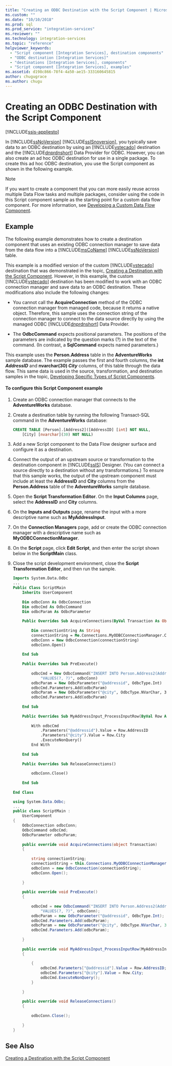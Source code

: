 ```yaml
---
title: "Creating an ODBC Destination with the Script Component | Microsoft Docs"
ms.custom: ""
ms.date: "10/10/2018"
ms.prod: sql
ms.prod_service: "integration-services"
ms.reviewer: ""
ms.technology: integration-services
ms.topic: "reference"
helpviewer_keywords: 
  - "Script component [Integration Services], destination components"
  - "ODBC destination [Integration Services]"
  - "destinations [Integration Services], components"
  - "Script component [Integration Services], examples"
ms.assetid: d198c866-78f4-4a50-ae15-333160645815
author: chugugrace
ms.author: chugu
---
```

# Creating an ODBC Destination with the Script Component

[!INCLUDE[ssis-appliesto](../../includes/applies-to-version/sqlserver-ssis.md)]


  In [!INCLUDE[ssNoVersion](../../includes/ssnoversion-md.md)] [!INCLUDE[ssISnoversion](../../includes/ssisnoversion-md.md)], you typically save data to an ODBC destination by using an [!INCLUDE[vstecado](../../includes/vstecado-md.md)] destination and the [!INCLUDE[dnprdnshort](../../includes/dnprdnshort-md.md)] Data Provider for ODBC. However, you can also create an ad hoc ODBC destination for use in a single package. To create this ad hoc ODBC destination, you use the Script component as shown in the following example.  
  
> [!NOTE]  
>  If you want to create a component that you can more easily reuse across multiple Data Flow tasks and multiple packages, consider using the code in this Script component sample as the starting point for a custom data flow component. For more information, see [Developing a Custom Data Flow Component](../../integration-services/extending-packages-custom-objects/data-flow/developing-a-custom-data-flow-component.md).  
  
## Example  
 The following example demonstrates how to create a destination component that uses an existing ODBC connection manager to save data from the data flow into a [!INCLUDE[msCoName](../../includes/msconame-md.md)] [!INCLUDE[ssNoVersion](../../includes/ssnoversion-md.md)] table.  
  
 This example is a modified version of the custom [!INCLUDE[vstecado](../../includes/vstecado-md.md)] destination that was demonstrated in the topic, [Creating a Destination with the Script Component](../../integration-services/extending-packages-scripting-data-flow-script-component-types/creating-a-destination-with-the-script-component.md). However, in this example, the custom [!INCLUDE[vstecado](../../includes/vstecado-md.md)] destination has been modified to work with an ODBC connection manager and save data to an ODBC destination. These modifications also include the following changes:  
  
-   You cannot call the **AcquireConnection** method of the ODBC connection manager from managed code, because it returns a native object. Therefore, this sample uses the connection string of the connection manager to connect to the data source directly by using the managed ODBC [!INCLUDE[dnprdnshort](../../includes/dnprdnshort-md.md)] Data Provider.  
  
-   The **OdbcCommand** expects positional parameters. The positions of the parameters are indicated by the question marks (?) in the text of the command. (In contrast, a **SqlCommand** expects named parameters.)  
  
 This example uses the **Person.Address** table in the **AdventureWorks** sample database. The example passes the first and fourth columns, the **int _AddressID_** and **nvarchar(30) _City_** columns, of this table through the data flow. This same data is used in the source, transformation, and destination samples in the topic, [Developing Specific Types of Script Components](../../integration-services/extending-packages-scripting-data-flow-script-component-types/developing-specific-types-of-script-components.md).  
  
#### To configure this Script Component example  
  
1.  Create an ODBC connection manager that connects to the **AdventureWorks** database.  
  
2.  Create a destination table by running the following Transact-SQL command in the **AdventureWorks** database:  
  
    ```sql
    CREATE TABLE [Person].[Address2]([AddressID] [int] NOT NULL,  
        [City] [nvarchar](30) NOT NULL)  
    ```  
  
3.  Add a new Script component to the Data Flow designer surface and configure it as a destination.  
  
4.  Connect the output of an upstream source or transformation to the destination component in [!INCLUDE[ssIS](../../includes/ssis-md.md)] Designer. (You can connect a source directly to a destination without any transformations.) To ensure that this sample works, the output of the upstream component must include at least the **AddressID** and **City** columns from the **Person.Address** table of the **AdventureWorks** sample database.  
  
5.  Open the **Script Transformation Editor**. On the **Input Columns** page, select the **AddressID** and **City** columns.  
  
6.  On the **Inputs and Outputs** page, rename the input with a more descriptive name such as **MyAddressInput**.  
  
7.  On the **Connection Managers** page, add or create the ODBC connection manager with a descriptive name such as **MyODBCConnectionManager**.  
  
8.  On the **Script** page, click **Edit Script**, and then enter the script shown below in the **ScriptMain** class.  
  
9. Close the script development environment, close the **Script Transformation Editor**, and then run the sample.  
  
    ```vb  
    Imports System.Data.Odbc  
    ...  
    Public Class ScriptMain  
        Inherits UserComponent  
  
        Dim odbcConn As OdbcConnection  
        Dim odbcCmd As OdbcCommand  
        Dim odbcParam As OdbcParameter  
  
        Public Overrides Sub AcquireConnections(ByVal Transaction As Object)  
  
            Dim connectionString As String  
            connectionString = Me.Connections.MyODBCConnectionManager.ConnectionString  
            odbcConn = New OdbcConnection(connectionString)  
            odbcConn.Open()  
  
        End Sub  
  
        Public Overrides Sub PreExecute()  
  
            odbcCmd = New OdbcCommand("INSERT INTO Person.Address2(AddressID, City) " & _  
                "VALUES(?, ?)", odbcConn)  
            odbcParam = New OdbcParameter("@addressid", OdbcType.Int)  
            odbcCmd.Parameters.Add(odbcParam)  
            odbcParam = New OdbcParameter("@city", OdbcType.NVarChar, 30)  
            odbcCmd.Parameters.Add(odbcParam)  
  
        End Sub  
  
        Public Overrides Sub MyAddressInput_ProcessInputRow(ByVal Row As MyAddressInputBuffer)  
  
            With odbcCmd  
                .Parameters("@addressid").Value = Row.AddressID  
                .Parameters("@city").Value = Row.City  
                .ExecuteNonQuery()  
            End With  
  
        End Sub  
  
        Public Overrides Sub ReleaseConnections()  
  
            odbcConn.Close()  
  
        End Sub  
  
    End Class  
    ```  
  
    ```csharp  
    using System.Data.Odbc;  
    ...  
    public class ScriptMain :  
        UserComponent  
    {  
        OdbcConnection odbcConn;  
        OdbcCommand odbcCmd;  
        OdbcParameter odbcParam;  
  
        public override void AcquireConnections(object Transaction)  
        {  
  
            string connectionString;  
            connectionString = this.Connections.MyODBCConnectionManager.ConnectionString;  
            odbcConn = new OdbcConnection(connectionString);  
            odbcConn.Open();  
  
        }  
  
        public override void PreExecute()  
        {  
  
            odbcCmd = new OdbcCommand("INSERT INTO Person.Address2(AddressID, City) " +  
                "VALUES(?, ?)", odbcConn);  
            odbcParam = new OdbcParameter("@addressid", OdbcType.Int);  
            odbcCmd.Parameters.Add(odbcParam);  
            odbcParam = new OdbcParameter("@city", OdbcType.NVarChar, 30);  
            odbcCmd.Parameters.Add(odbcParam);  
  
        }  
  
        public override void MyAddressInput_ProcessInputRow(MyAddressInputBuffer Row)  
        {  
  
            {  
                odbcCmd.Parameters["@addressid"].Value = Row.AddressID;  
                odbcCmd.Parameters["@city"].Value = Row.City;  
                odbcCmd.ExecuteNonQuery();  
            }  
  
        }  
  
        public override void ReleaseConnections()  
        {  
  
            odbcConn.Close();  
  
        }  
    }  
    ```  
  
## See Also  
 [Creating a Destination with the Script Component](../extending-packages-scripting-data-flow-script-component-types/creating-a-destination-with-the-script-component.md)  
  
  
